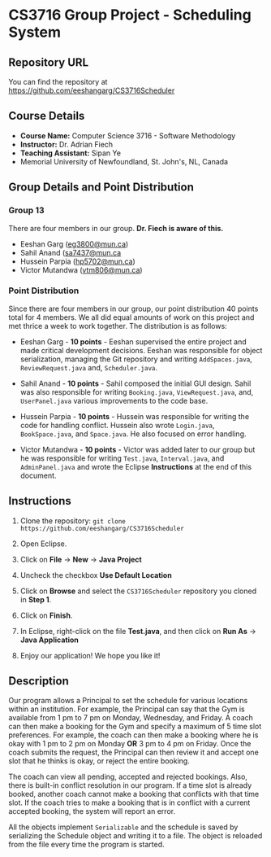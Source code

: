 # CS3716 Group Project - Scheduling System

## Repository URL

You can find the repository at https://github.com/eeshangarg/CS3716Scheduler

## Course Details

* **Course Name:** Computer Science 3716 - Software Methodology
* **Instructor:** Dr. Adrian Fiech
* **Teaching Assistant:** Sipan Ye
* Memorial University of Newfoundland, St. John's, NL, Canada

## Group Details and Point Distribution

### Group 13

There are four members in our group. **Dr. Fiech is aware of this.**

* Eeshan Garg (eg3800@mun.ca)
* Sahil Anand (sa7437@mun.ca
* Hussein Parpia (hp5702@mun.ca)
* Victor Mutandwa (vtm806@mun.ca)

### Point Distribution

Since there are four members in our group, our point distribution
40 points total for 4 members. We all did equal amounts of work on
this project and met thrice a week to work together. The distribution
is as follows:

* Eeshan Garg - **10 points** - Eeshan supervised the entire project
  and made critical development decisions. Eeshan was responsible for
  object serialization, managing the Git repository and writing
  `AddSpaces.java`, `ReviewRequest.java` and, `Scheduler.java`.

* Sahil Anand - **10 points** - Sahil composed the initial GUI design.
  Sahil was also responsible for writing `Booking.java`, `ViewRequest.java`,
  and, `UserPanel.java` various improvements to the code base.

* Hussein Parpia - **10 points** - Hussein was responsible for writing the
  code for handling conflict. Hussein also wrote `Login.java`,
  `BookSpace.java`, and `Space.java`. He also focused on error handling.

* Victor Mutandwa - **10 points** - Victor was added later to our group
  but he was responsible for writing `Test.java`, `Interval.java`,
  and `AdminPanel.java` and wrote the Eclipse **Instructions** at the
  end of this document.

## Instructions

1. Clone the repository: `git clone https://github.com/eeshangarg/CS3716Scheduler`

2. Open Eclipse.

3. Click on **File** -> **New** -> **Java Project**

4. Uncheck the checkbox **Use Default Location**

5. Click on **Browse** and select the `CS3716Scheduler` repository you
   cloned in **Step 1**.

6. Click on **Finish**.

7. In Eclipse, right-click on the file **Test.java**, and then click on
   **Run As** -> **Java Application**

8. Enjoy our application! We hope you like it!

## Description

Our program allows a Principal to set the schedule for various locations
within an institution. For example, the Principal can say that the Gym is
available from 1 pm to 7 pm on Monday, Wednesday, and Friday. A coach can
then make a booking for the Gym and specify a maximum of 5 time slot
preferences. For example, the coach can then make a booking where he is
okay with 1 pm to 2 pm on Monday **OR** 3 pm to 4 pm on Friday. Once the
coach submits the request, the Principal can then review it and accept
one slot that he thinks is okay, or reject the entire booking.

The coach can view all pending, accepted and rejected bookings. Also,
there is built-in conflict resolution in our program. If a time slot
is already booked, another coach cannot make a booking that conflicts
with that time slot. If the coach tries to make a booking that is
in conflict with a current accepted booking, the system will report an
error.

All the objects implement `Serializable` and the schedule is saved by
serializing the Schedule object and writing it to a file. The object
is reloaded from the file every time the program is started.
